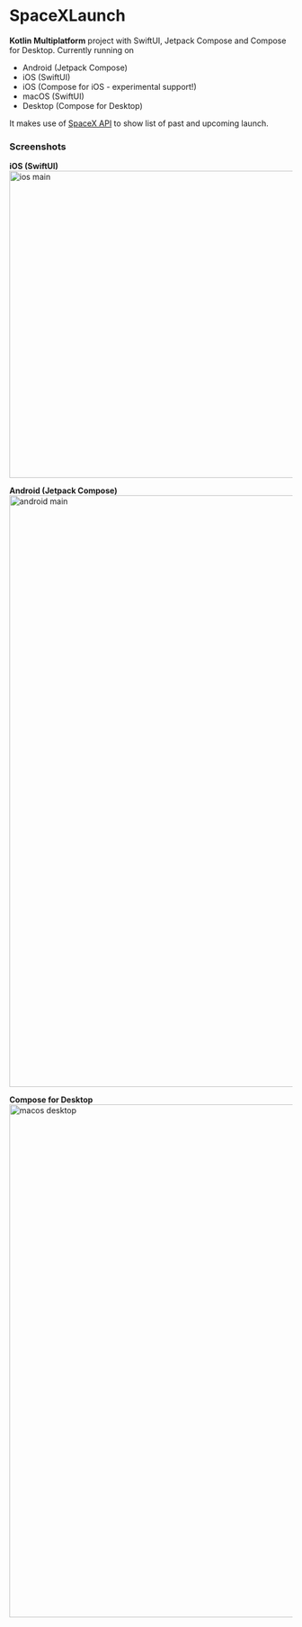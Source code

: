 # SpaceXLaunch

**Kotlin Multiplatform** project with SwiftUI, Jetpack Compose and Compose for Desktop. Currently running on
* Android (Jetpack Compose)
* iOS (SwiftUI)
* iOS (Compose for iOS - experimental support!)
* macOS (SwiftUI)
* Desktop (Compose for Desktop)

It makes use of [SpaceX API](https://github.com/r-spacex/SpaceX-API) to show list of past and
upcoming launch.

### Screenshots
**iOS (SwiftUI)**
<br />
<img width="546" alt="ios main" src="https://raw.githubusercontent.com/iNoles/SpaceXLaunch/main/screenshots/ios-main.png">

**Android (Jetpack Compose)**
<br />
<img width="1052" alt="android main" src="https://raw.githubusercontent.com/iNoles/SpaceXLaunch/main/screenshots/android-main.png">

**Compose for Desktop**
<br/>
<img width="912" alt="macos desktop" src="https://raw.githubusercontent.com/iNoles/SpaceXLaunch/main/screenshots/mac-desktop.png">
